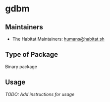 # gdbm

## Maintainers

* The Habitat Maintainers: <humans@habitat.sh>

## Type of Package

Binary package

## Usage

*TODO: Add instructions for usage*
